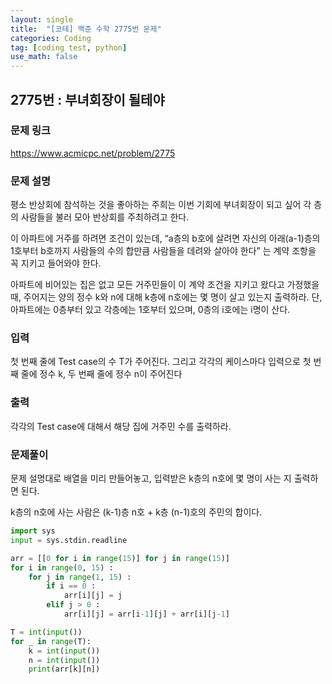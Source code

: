 ```yaml
---
layout: single
title:  "[코테] 백준 수학 2775번 문제"
categories: Coding
tag: [coding test, python]
use_math: false
---
```


## 2775번 : 부녀회장이 될테야
### 문제 링크
<https://www.acmicpc.net/problem/2775>

### 문제 설명
평소 반상회에 참석하는 것을 좋아하는 주희는 이번 기회에 부녀회장이 되고 싶어 각 층의 사람들을 불러 모아 반상회를 주최하려고 한다.

이 아파트에 거주를 하려면 조건이 있는데, “a층의 b호에 살려면 자신의 아래(a-1)층의 1호부터 b호까지 사람들의 수의 합만큼 사람들을 데려와 살아야 한다” 는 계약 조항을 꼭 지키고 들어와야 한다.

아파트에 비어있는 집은 없고 모든 거주민들이 이 계약 조건을 지키고 왔다고 가정했을 때, 주어지는 양의 정수 k와 n에 대해 k층에 n호에는 몇 명이 살고 있는지 출력하라. 단, 아파트에는 0층부터 있고 각층에는 1호부터 있으며, 0층의 i호에는 i명이 산다.

### 입력
첫 번째 줄에 Test case의 수 T가 주어진다. 그리고 각각의 케이스마다 입력으로 첫 번째 줄에 정수 k, 두 번째 줄에 정수 n이 주어진다

### 출력
각각의 Test case에 대해서 해당 집에 거주민 수를 출력하라.

### 문제풀이
문제 설명대로 배열을 미리 만들어놓고, 입력받은 k층의 n호에 몇 명이 사는 지 출력하면 된다.

k층의 n호에 사는 사람은 (k-1)층 n호 + k층 (n-1)호의 주민의 합이다.


```python
import sys
input = sys.stdin.readline

arr = [[0 for i in range(15)] for j in range(15)]
for i in range(0, 15) :
    for j in range(1, 15) :
        if i == 0 :
            arr[i][j] = j
        elif j > 0 : 
            arr[i][j] = arr[i-1][j] + arr[i][j-1]

T = int(input())
for _ in range(T):
    k = int(input())
    n = int(input())
    print(arr[k][n])
```
